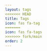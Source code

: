 ```yaml
---
layout: tags
<<<<<<< HEAD
title: Tags
icon: fas fa-tag
=======
icon: fas fa-tags
>>>>>>> fork/main
order: 2
---
```

